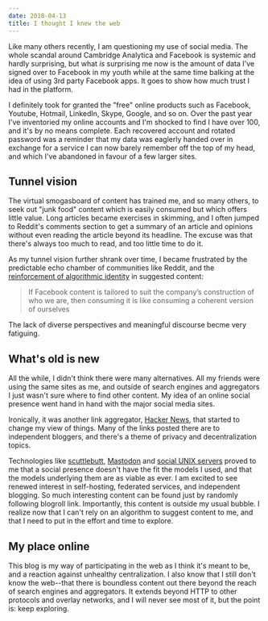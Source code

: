 ```yaml
---
date: 2018-04-13
title: I thought I knew the web
---
```


Like many others recently, I am questioning my use of social media. The whole scandal around Cambridge Analytica and Facebook is systemic and hardly surprising, but what _is_ surprising me now is the amount of data I've signed over to Facebook in my youth while at the same time balking at the idea of using 3rd party Facebook apps. It goes to show how much trust I had in the platform.

I definitely took for granted the "free" online products such as Facebook, Youtube, Hotmail, LinkedIn, Skype, Google, and so on. Over the past year I've inventoried my online accounts and I'm shocked to find I have over 100, and it's by no means complete. Each recovered account and rotated password was a reminder that my data was eaglerly handed over in exchange for a service I can now barely remember off the top of my head, and which I've abandoned in favour of a few larger sites.

## Tunnel vision
The virtual smogasboard of content has trained me, and so many others, to seek out "junk food" content which is easily consumed but which offers little value. Long articles became exercises in skimming, and I often jumped to Reddit's comments section to get a summary of an article and opinions without even reading the article beyond its headline. The excuse was that there's always too much to read, and too little time to do it.

As my tunnel vision further shrank over time, I became frustrated by the predictable echo chamber of communities like Reddit, and the [reinforcement of algorithmic identity][1] in suggested content:

> If Facebook content is tailored to suit the company’s construction of who we are, then consuming it is like consuming a coherent version of ourselves

The lack of diverse perspectives and meaningful discourse becme very fatiguing.

## What's old is new
All the while, I didn't think there were many alternatives. All my friends were using the same sites as me, and outside of search engines and aggregators I just wasn't sure where to find other content. My idea of an online social presence went hand in hand with the major social media sites.

Ironically, it was another link aggregator, [Hacker News][2], that started to change my view of things. Many of the links posted there are to independent bloggers, and there's a theme of privacy and decentralization topics.

Technologies like [scuttlebutt][3], [Mastodon][5] and [social UNIX servers][4] proved to me that a social presence doesn't have the fit the models I used, and that the models underlying them are as viable as ever. I am excited to see renewed interest in self-hosting, federated services, and independent blogging. So much interesting content can be found just by randomly following blogroll link. Importantly, this content is outside my usual bubble. I realize now that I can't rely on an algorithm to suggest content to me, and that I need to put in the effort and time to explore.

## My place online
This blog is my way of participating in the web as I think it's meant to be, and a reaction against unhealthy centralization. I also know that I still don't know the web--that there is boundless content out there beyond the reach of search engines and aggregators. It extends beyond HTTP to other protocols and overlay networks, and I will never see most of it, but the point is: keep exploring.

[1]: http://reallifemag.com/sick-of-myself/
[2]: https://news.ycombinator.com/
[3]: https://www.scuttlebutt.nz/
[4]: https://tilde.town/
[5]: https://mastodon.social
